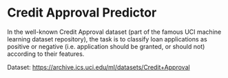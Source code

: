 # Credit Approval Predictor

In the well-known Credit Approval dataset (part of the famous UCI machine learning dataset repository), the task is to classify loan applications as positive or negative (i.e. application should be granted, or should not) according to their features.

Dataset: https://archive.ics.uci.edu/ml/datasets/Credit+Approval 
